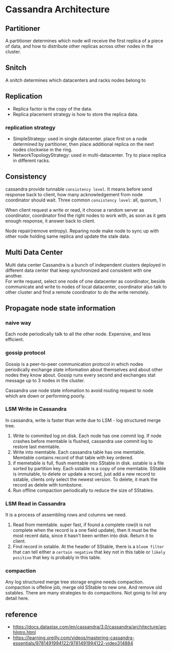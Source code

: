 # Cassandra Architecture 

## Partitioner

A partitioner determines which node will receive the first replica of a piece of data, and how to distribute other replicas across other nodes in the cluster.

## Snitch

A snitch determines which datacenters and racks nodes belong to

## Replication

- Replica factor is the copy of the data. 
- Replica placement strategy is how to store the replica data. 

### replication strategy
- SimpleStrategy: used in single datacenter. place first on a node determined by partitioner, then place additional replica on the next nodes clockwise in the ring.
- NetworkTopologyStrategy: used in multi-datacenter. Try to place replica in different racks.


## Consistency

cassandra provide tunnable `consistency level`. It means before send response back to client, how many acknowledgement from node coordinator should wait. Three common `consistency level`: all, quorum, 1

When client request a write or read, it choose a random server as coordinator, coordinator find the right nodes to work with, as soon as it gets enough response, it answer back to client.

Node repair(remove entropy). Reparing node make node to sync up with other node holding same replica and update the stale data.

## Multi Data Center

Multi data center Cassandra is a bunch of independent clusters deployed in different data center that keep synchronized and consistent with one another.  
For write request, select one node of one datacenter as coordinator, beside communicate and write to nodes of local datacenter, coordinator also talk to other cluster and find a remote coordinator to do the write remotely.

## Propagate node state information

### naive way
 
Each node periodically talk to all the other node. Expensive, and less efficient.

### gossip protocol

Gossip is a peer-to-peer communication protocol in which nodes periodically exchange state information about themselves and about other nodes they know about. Gossip runs every second and exchanges stat message up to 3 nodes in the cluster.

Cassandra use node state infomation to avoid routing request to node which are down or performing poorly.

### LSM Write in Cassandra

In cassandra, write is faster than write due to LSM - log structured merge tree.

1. Write to commited log on disk. Each node has one commit log. If node crashes before memtable is flushed, cassandra use commit log to restore last memtable.
2. Write into memtable. Each cassandra table has one memtable. Memtable contains record of that table with key ordered.
3. if memetable is full, flush memtable into SStable in disk. sstable is a file sorted by partition key. Each sstable is a copy of one memtable. SStable is immutable, to delete or update a record, just add a new record to sstable, clients only select the newest version. To delete, it mark the record as delete with tombstone.
4. Run offline compaction periodically to reduce the size of SStables.

### LSM Read in Cassandra

It is a process of assembling rows and columns we need.

1. Read from memtable. super fast, if found a complete row(it is not complete when the record is a one field update), then it must be the most recent data, since it hasn't been written into disk. Return it to client.
2. Find record in sstable. At the header of SStable, there is a `bloom filter` that can tell either a `certain negative` that key not in this table or `likely positive` that key is probably in this table.

### compaction

Any log structured merge tree storage engine needs compaction. compaction is offeline job, merge old SStable to new one. And remove old sstables. There are many strategies to do compactions. Not gonig to list any detail here.


## reference
- https://docs.datastax.com/en/cassandra/3.0/cassandra/architecture/archIntro.html
- https://learning.oreilly.com/videos/mastering-cassandra-essentials/9781491994122/9781491994122-video314884